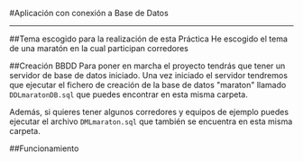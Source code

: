 #Aplicación con conexión a Base de Datos
___
##Tema escogido para la realización de esta Práctica
He escogido el tema de una maratón en la cual participan corredores

##Creación BBDD
Para poner en marcha el proyecto tendrás que tener un servidor de 
base de datos iniciado. Una vez iniciado el servidor tendremos que ejecutar
el fichero de creación de la base de datos "maraton" llamado `DDLmaratonDB.sql`
que puedes encontrar en esta misma carpeta.

Además, si quieres tener algunos corredores y equipos de ejemplo puedes ejecutar
el archivo `DMLmaraton.sql` que también se encuentra en esta misma carpeta.

##Funcionamiento
